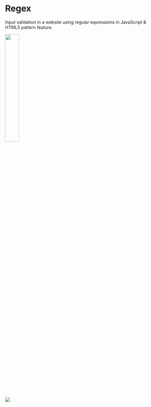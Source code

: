 # Regex
Input validation in a website using regular expressions in JavaScript & HTML5 pattern feature.

<img src="https://www.linkpicture.com/q/Screenshot-2021-12-02-at-09.27.30_1.png" width=30% height=30%>

![](https://www.linkpicture.com/q/Screenshot-2021-12-02-at-09.30.38.png)
